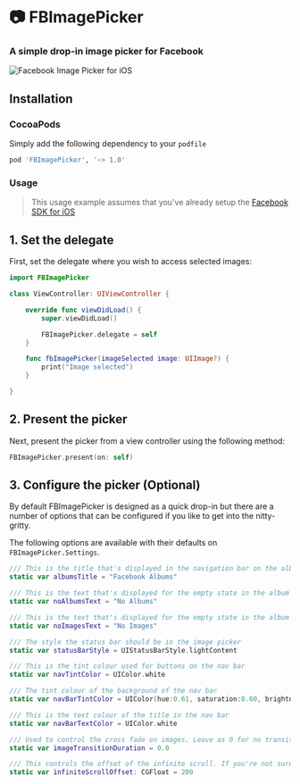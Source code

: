 # :camera: FBImagePicker
### A simple drop-in image picker for Facebook

![Facebook Image Picker for iOS](https://github.com/steve228uk/FBImagePicker/blob/master/Screenshots/example.gif)

## Installation

### CocoaPods

Simply add the following dependency to your `podfile`

```ruby
pod 'FBImagePicker', '~> 1.0'
```

### Usage

> This usage example assumes that you've already setup the [Facebook SDK for iOS](https://developers.facebook.com/docs/ios/)

## 1. Set the delegate

First, set the delegate where you wish to access selected images:

```swift
import FBImagePicker

class ViewController: UIViewController {

	override func viewDidLoad() {
		super.viewDidLoad()

		FBImagePicker.delegate = self
	}

	func fbImagePicker(imageSelected image: UIImage?) {
		print("Image selected")
	}

}
```

## 2. Present the picker

Next, present the picker from a view controller using the following method:

```swift
FBImagePicker.present(on: self)
```

## 3. Configure the picker (Optional)

By default FBImagePicker is designed as a quick drop-in but there are a number of options that can be configured if you like to get into the nitty-gritty.

The following options are available with their defaults on `FBImagePicker.Settings`.

```swift
/// This is the title that's displayed in the navigation bar on the album selection screen
static var albumsTitle = "Facebook Albums"
```

```swift
/// This is the text that's displayed for the empty state in the album selection screen
static var noAlbumsText = "No Albums"
```

```swift
/// This is the text that's displayed for the empty state in the album selection screen
static var noImagesText = "No Images"
```

```swift
/// The style the status bar should be in the image picker
static var statusBarStyle = UIStatusBarStyle.lightContent
```

```swift
/// This is the tint colour used for buttons on the nav bar
static var navTintColor = UIColor.white
```

```swift
/// The tint colour of the background of the nav bar
static var navBarTintColor = UIColor(hue:0.61, saturation:0.60, brightness:0.59, alpha:1.00)
```

```swift
/// This is the text colour of the title in the nav bar
static var navBarTextColor = UIColor.white
```

```swift
/// Used to control the cross fade on images. Leave as 0 for no transition.
static var imageTransitionDuration = 0.0
```

```swift
/// This controls the offset of the infinite scroll. If you're not sure, leave this as 200.
static var infiniteScrollOffset: CGFloat = 200
```
